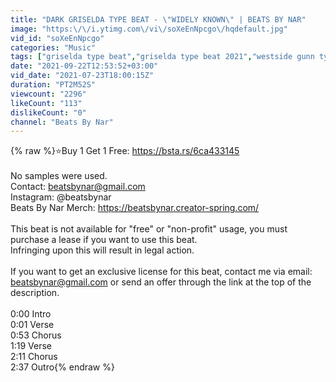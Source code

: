 ```yaml
---
title: "DARK GRISELDA TYPE BEAT - \"WIDELY KNOWN\" | BEATS BY NAR"
image: "https:\/\/i.ytimg.com\/vi\/soXeEnNpcgo\/hqdefault.jpg"
vid_id: "soXeEnNpcgo"
categories: "Music"
tags: ["griselda type beat","griselda type beat 2021","westside gunn type beat"]
date: "2021-09-22T12:53:52+03:00"
vid_date: "2021-07-23T18:00:15Z"
duration: "PT2M52S"
viewcount: "2296"
likeCount: "113"
dislikeCount: "0"
channel: "Beats By Nar"
---
```

{% raw %}⭐Buy 1 Get 1 Free: <a rel="nofollow" target="blank" href="https://bsta.rs/6ca433145">https://bsta.rs/6ca433145</a><br /><br />No samples were used.<br />Contact: beatsbynar@gmail.com<br />Instagram: @beatsbynar<br />Beats By Nar Merch: <a rel="nofollow" target="blank" href="https://beatsbynar.creator-spring.com/">https://beatsbynar.creator-spring.com/</a><br /><br />This beat is not available for &quot;free&quot; or &quot;non-profit&quot; usage, you must purchase a lease if you want to use this beat.<br />Infringing upon this will result in legal action.<br /><br />If you want to get an exclusive license for this beat, contact me via email: beatsbynar@gmail.com or send an offer through the link at the top of the description.<br /><br />0:00 Intro<br />0:01 Verse<br />0:53 Chorus<br />1:19 Verse<br />2:11 Chorus<br />2:37 Outro{% endraw %}
